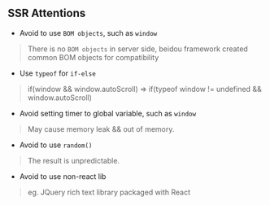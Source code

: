SSR Attentions
---

* Avoid to use `BOM objects`, such as `window`
> There is no `BOM objects` in server side, beidou framework created common BOM objects for compatibility

* Use `typeof` for `if-else`
> if(window && window.autoScroll) => if(typeof window != undefined && window.autoScroll)

* Avoid setting timer to global variable, such as `window`
> May cause memory leak && out of memory.

* Avoid to use `random()`
> The result is unpredictable.

* Avoid to use non-react lib
> eg. JQuery rich text library packaged with React